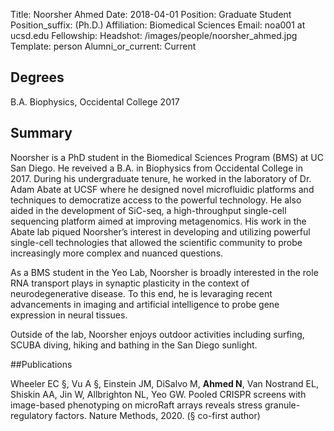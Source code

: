 Title: Noorsher Ahmed 
Date: 2018-04-01
Position: Graduate Student
Position_suffix: (Ph.D.)
Affiliation: Biomedical Sciences
Email: noa001 at ucsd.edu
Fellowship: 
Headshot: /images/people/noorsher_ahmed.jpg
Template: person
Alumni_or_current: Current

<!-- Status: draft -->

## Degrees
B.A. Biophysics, Occidental College 2017<br>

## Summary
Noorsher is a PhD student in the Biomedical Sciences Program (BMS) at UC San Diego. He reveived a B.A. in Biophysics from Occidental College in 2017. During his undergraduate tenure, he worked in the laboratory of Dr. Adam Abate at UCSF where he designed novel microfluidic platforms and techniques to democratize access to the powerful technology. He also aided in the development of SiC-seq, a high-throughput single-cell sequencing platform aimed at improving metagenomics. His work in the Abate lab piqued Noorsher’s interest in developing and utilizing powerful single-cell technologies that allowed the scientific community to probe increasingly more complex and nuanced questions.

As a BMS student in the Yeo Lab, Noorsher is broadly interested in the role RNA transport plays in synaptic plasticity in the context of neurodegenerative disease. To this end, he is levaraging recent advancements in imaging and artificial intelligence to probe gene expression in neural tissues.

Outside of the lab, Noorsher enjoys outdoor activities including surfing, SCUBA diving, hiking and bathing in the San Diego sunlight.

##Publications

Wheeler EC §, Vu A §, Einstein JM, DiSalvo M, **Ahmed N**, Van Nostrand EL, Shiskin AA, Jin W, Allbrighton NL, Yeo GW. Pooled CRISPR screens with image-based phenotyping on microRaft arrays reveals stress granule-regulatory factors. Nature Methods, 2020. (§ co-first author)
